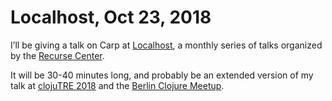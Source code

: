 # Localhost, Oct 23, 2018

I’ll be giving a talk on Carp at [Localhost](http://recurse.com/localhost), a
monthly series of talks organized by the [Recurse Center](http://recurse.com/).

It will be 30-40 minutes long, and probably be an extended version of my talk at
[clojuTRE 2018](/clojutre-2018) and the [Berlin Clojure
Meetup](/clojure-meetup-berlin-oct-2018).
